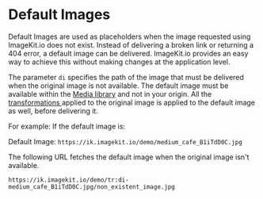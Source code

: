 # Default Images

Default Images are used as placeholders when the image requested using ImageKit.io does not exist. Instead of delivering a broken link or returning a 404 error, a default image can be delivered. ImageKit.io provides an easy way to achieve this without making changes at the application level.

The parameter `di` specifies the path of the image that must be delivered when the original image is not available. The default image must be available within the [Media library](../media-library/overview/) and not in your origin. All the [transformations ](image-transformations/)applied to the original image is applied to the default image as well, before delivering it.

For example: If the default image is:

Default Image: `https://ik.imagekit.io/demo/medium_cafe_B1iTdD0C.jpg`

The following URL fetches the default image when the original image isn't available.

`https://ik.imagekit.io/demo/tr:di-medium_cafe_B1iTdD0C.jpg/non_existent_image.jpg`
